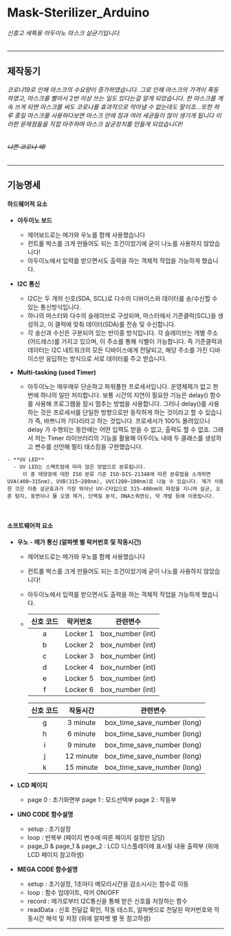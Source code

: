 # Mask-Sterilizer_Arduino 
###### 신흥고 세특용 아두이노 마스크 살균기입니다.
----------
## 제작동기
###### 코로나19로 인해 마스크의 수요량이 증가하였습니다. 그로 인해 마스크의 가격이 폭등하였고, 마스크를 빨아서 2번 이상 쓰는 일도 있다는걸 알게 되었습니다. 한 마스크를 계속 쓰게 되면 마스크를 써도 코로나를 효과적으로 막아낼 수 없는데도 말이죠...또한 하루 종일 마스크를 사용하다보면 마스크 안에 침과 여러 세균들이 많이 생기게 됩니다 이러한 문제점들을 직접 마주하며 마스크 살균장치를 만들게 되었습니다!!  
###### ~~나쁜 코로나 쉑!~~

----------

## 기능명세

#### 하드웨어적 요소
  - **아두이노 보드**  
    - 제어보드로는 메가와 우노를 함께 사용했습니다  
    - 컨트롤 박스를 크게 만들어도 되는 조건이었기에 굳이 나노를 사용하지 않았습니다!
    - 아두이노에서 입력를 받으면서도 출력을 하는 객체적 작업을 가능하게 했습니다. 

  - **I2C 통신**  
       - I2C는 두 개의 신호(SDA, SCL)로 다수의 디바이스와 데이터를 송/수신할 수 있는 통신방식입니다.
       - 하나의 마스터와 다수의 슬레이브로 구성되며, 마스터에서 기준클럭(SCL)을 생성하고, 이 클럭에 맞춰 데이터(SDA)를 전송 및 수신합니다.
       - 각 송신과 수신은 구분되어 있는 반이중 방식입니다. 각 슬레이브는 개별 주소(어드레스)를 가지고 있으며, 이 주소를 통해 식별이 가능합니다. 즉 기준클럭과 데이터는 I2C 네트워크의 모든 디바이스에게 전달되고, 해당 주소를 가진 디바이스만 응답하는 방식으로 서로 데이터를 주고 받습니다.

   - **Multi-tasking (used Timer)**  
      - 아두이노는 매우매우 단순하고 파워풀한 프로세서입니다. 
        운영체제가 없고 한번에 하나의 일만 처리합니다. 보통 시간의 지연이 필요한 기능은 delay() 함수를 사용해 프로그램을 잠시 멈추는 방법을 사용합니다. 그러나 delay()를 사용하는 것은 프로세서를 단일한 방향으로만 동작하게 하는 것이라고 할 수 있습니가 즉, 바쁘니까 기다리라고 하는 것입니다. 프로세서가 100% 몰려있으니 delay 가 수행되는 동안에는 어떤 입력도 받을 수 없고, 출력도 할 수 없죠. 그래서 저는 Timer 라이브러리의 기능을 활용해 아두이노 내에 두 클래스를 생성하고 변수를 선언해 멀티 태스킹을 구현했습니다.

    - **UV LED**  
      - UV LED는 스팩트럼에 따라 많은 방법으로 분류됩니다.   
         이 중 태양광에 대한 ISO 분류 기준 ISO-DIS-21348에 따른 분류법을 소개하면 UVA(400~315nm), UVB(315~280nm), UVC(280~100nm)로 나눌 수 있습니다. 제가 사용한 것은 이중 살균효과가 가장 뛰어난 UV-C타입으로 315-400nm의 파장을 지니며 살균, 오존 탐지, 표면이나 물 오염 제거, 단백질 분석, DNA스쿼엔싱, 약 개발 등에 이용됩니다.  

  &nbsp;

 #### 소프트웨어적 요소
  - **우노 - 메가 통신 (알파벳 별 락커번호 및 작동시간)**  
    - 제어보드로는 메가와 우노를 함께 사용했습니다  
    - 컨트롤 박스를 크게 만들어도 되는 조건이었기에 굳이 나노를 사용하지 않았습니다!
    - 아두이노에서 입력를 받으면서도 출력을 하는 객체적 작업을 가능하게 했습니다. 
    -  > 
          | 신호 코드  | 락커번호   |  관련변수     |  
          | :-------: | :------:   |:------------: |
          | a         | Locker 1   | box_number (int) |
          | b         | Locker 2   | box_number (int) |
          | c         | Locker 3   | box_number (int) |
          | d         | Locker 4   | box_number (int) |
          | e         | Locker 5   | box_number (int) |
          | f         | Locker 6   | box_number (int) |
          
          | 신호 코드  | 작동시간   |   관련변수    | 
          | :-------: | :------:   | :------------: |
          | g         | 3 minute   |  box_time_save_number (long) |
          | h         | 6 minute   |  box_time_save_number (long) |
          | i         | 9 minute   |  box_time_save_number (long) |
          | j         | 12 minute  |  box_time_save_number (long) |
          | k         | 15 minute  |  box_time_save_number (long) |

  - **LCD 페이지**  
    - page 0 : 초기화면부 
      page 1 : 모드선택부 
      page 2 : 작동부   
      
  
 - **UNO CODE 함수설명**  
      - setup : 초기설정 
      - loop : 반복부 (페이지 변수에 따른 페이지 설정만 담당)
      - page_0 & page_1 & page_2  : LCD 디스플레이에 표시될 내용 출력부 (위에 LCD 페이지 참고하셈) 

 - **MEGA CODE 함수설명** 
      - setup : 초기설정, 1초마다 메모리시간을 감소시시는 함수로 이동  
      - loop : 함수 업데이트, 락커 ON/OFF 
      - record : 메가로부터 I2C통신을 통해 받은 신호를 저장하는 함수
      - readData : 신호 전달값 확인, 작동 테스트, 알파벳으로 전달된 락커번호와 작동시간 해석 및 저장
       (위에 알파벳 별 뜻 참고하셈)

----------
      

